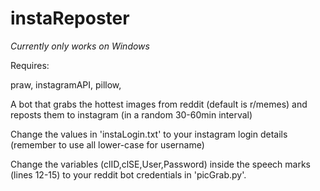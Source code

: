 # instaReposter

*Currently only works on Windows*


Requires:

praw,
instagramAPI,
pillow,

A bot that grabs the hottest images from reddit (default is r/memes) and reposts them to instagram (in a random 30-60min interval)

Change the values in 'instaLogin.txt' to your instagram login details (remember to use all lower-case for username)

Change the variables (clID,clSE,User,Password) inside the speech marks (lines 12-15) to your reddit bot credentials in 'picGrab.py'.
